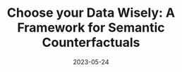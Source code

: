 ---
title: "Choose your Data Wisely: A Framework for Semantic Counterfactuals"
authors:
- Edmund Dervakos
- Konstantinos Thomas
- Giorgos Filandrianos
- Giorgos Stamou

date: "2023-05-24"

publication: "IJCAI"

links:
    pdf: https://arxiv.org/abs/2305.17667
    code: https://github.com/geofila/Semantic-Counterfactuals 
    pypi: https://pypi.org/project/cece/ 
---
